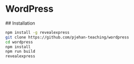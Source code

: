 # WordPress

## Installation

```bash
npm install -g revealexpress
git clone https://github.com/pjehan-teaching/wordpress
cd wordpress
npm install
npm run build
revealexpress
```
